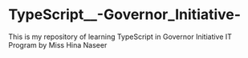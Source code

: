 # TypeScript__-Governor_Initiative-
This is my repository of learning TypeScript in Governor Initiative IT Program by Miss Hina Naseer
